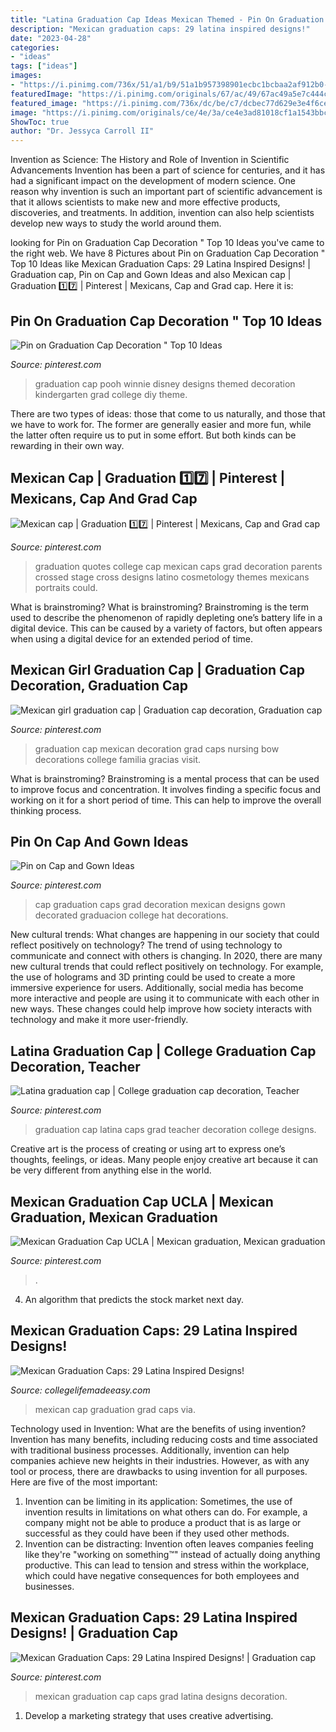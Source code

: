 ```yaml
---
title: "Latina Graduation Cap Ideas Mexican Themed - Pin On Graduation Cap Decoration &quot; Top 10 Ideas"
description: "Mexican graduation caps: 29 latina inspired designs!"
date: "2023-04-28"
categories:
- "ideas"
tags: ["ideas"]
images:
- "https://i.pinimg.com/736x/51/a1/b9/51a1b957398901ecbc1bcbaa2af912b0--grad-cap-graduation-caps.jpg"
featuredImage: "https://i.pinimg.com/originals/67/ac/49/67ac49a5e7c444c9b68002ee644d48c0.jpg"
featured_image: "https://i.pinimg.com/736x/dc/be/c7/dcbec77d629e3e4f6ce9506f29d2d371--grad-cap-graduation-caps.jpg"
image: "https://i.pinimg.com/originals/ce/4e/3a/ce4e3ad81018cf1a1543bbcbcf0f564b.jpg"
ShowToc: true
author: "Dr. Jessyca Carroll II"
---
```



Invention as Science: The History and Role of Invention in Scientific Advancements
Invention has been a part of science for centuries, and it has had a significant impact on the development of modern science. One reason why invention is such an important part of scientific advancement is that it allows scientists to make new and more effective products, discoveries, and treatments. In addition, invention can also help scientists develop new ways to study the world around them.

	

		
looking for Pin on Graduation Cap Decoration &quot; Top 10 Ideas you've came to the right web. We have 8 Pictures about Pin on Graduation Cap Decoration &quot; Top 10 Ideas like Mexican Graduation Caps: 29 Latina Inspired Designs! | Graduation cap, Pin on Cap and Gown Ideas and also Mexican cap | Graduation 1️⃣7️⃣ | Pinterest | Mexicans, Cap and Grad cap. Here it is:
		
    
## Pin On Graduation Cap Decoration &quot; Top 10 Ideas

<img loading=lazy src="https://i.pinimg.com/originals/dc/a8/9f/dca89f445a8a8110c0be4e068d60bcab.jpg" onerror="this.onerror=null;this.src='https://tse4.mm.bing.net/th?id=OIP.EO3hGjt9d0tdu2ndanrstwHaJ4&amp;pid=15.1';" alt="Pin on Graduation Cap Decoration &quot; Top 10 Ideas">

_Source: pinterest.com_

>graduation cap pooh winnie disney designs themed decoration kindergarten grad college diy theme. 

	

There are two types of ideas: those that come to us naturally, and those that we have to work for. The former are generally easier and more fun, while the latter often require us to put in some effort. But both kinds can be rewarding in their own way.

    
## Mexican Cap | Graduation 1️⃣7️⃣ | Pinterest | Mexicans, Cap And Grad Cap

<img loading=lazy src="https://s-media-cache-ak0.pinimg.com/originals/f1/7d/93/f17d93f59462546ec08c521a8574f7dd.jpg" onerror="this.onerror=null;this.src='https://tse2.mm.bing.net/th?id=OIP.Mrt_HyEVVE6QtuLXeeXA5AHaHa&amp;pid=15.1';" alt="Mexican cap | Graduation 1️⃣7️⃣ | Pinterest | Mexicans, Cap and Grad cap">

_Source: pinterest.com_

>graduation quotes college cap mexican caps grad decoration parents crossed stage cross designs latino cosmetology themes mexicans portraits could. 

	

What is brainstroming?
What is brainstroming? Brainstroming is the term used to describe the phenomenon of rapidly depleting one’s battery life in a digital device. This can be caused by a variety of factors, but often appears when using a digital device for an extended period of time.

    
## Mexican Girl Graduation Cap | Graduation Cap Decoration, Graduation Cap

<img loading=lazy src="https://i.pinimg.com/736x/dc/be/c7/dcbec77d629e3e4f6ce9506f29d2d371--grad-cap-graduation-caps.jpg" onerror="this.onerror=null;this.src='https://tse2.mm.bing.net/th?id=OIP.8txOz_66mfOhSqKIB-Xs5QHaNK&amp;pid=15.1';" alt="Mexican girl graduation cap | Graduation cap decoration, Graduation cap">

_Source: pinterest.com_

>graduation cap mexican decoration grad caps nursing bow decorations college familia gracias visit. 

	

What is brainstroming?
Brainstroming is a mental process that can be used to improve focus and concentration. It involves finding a specific focus and working on it for a short period of time. This can help to improve the overall thinking process.

    
## Pin On Cap And Gown Ideas

<img loading=lazy src="https://i.pinimg.com/736x/51/a1/b9/51a1b957398901ecbc1bcbaa2af912b0--grad-cap-graduation-caps.jpg" onerror="this.onerror=null;this.src='https://tse3.mm.bing.net/th?id=OIP.ls47CFpyJ10dJYe74N72RQHaLH&amp;pid=15.1';" alt="Pin on Cap and Gown Ideas">

_Source: pinterest.com_

>cap graduation caps grad decoration mexican designs gown decorated graduacion college hat decorations. 

	

New cultural trends: What changes are happening in our society that could reflect positively on technology?
The trend of using technology to communicate and connect with others is changing. In 2020, there are many new cultural trends that could reflect positively on technology. For example, the use of holograms and 3D printing could be used to create a more immersive experience for users. Additionally, social media has become more interactive and people are using it to communicate with each other in new ways. These changes could help improve how society interacts with technology and make it more user-friendly.

    
## Latina Graduation Cap | College Graduation Cap Decoration, Teacher

<img loading=lazy src="https://i.pinimg.com/originals/ce/4e/3a/ce4e3ad81018cf1a1543bbcbcf0f564b.jpg" onerror="this.onerror=null;this.src='https://tse4.mm.bing.net/th?id=OIP.ZpR53Siw_p1voCOey5yBrQHaJQ&amp;pid=15.1';" alt="Latina graduation cap | College graduation cap decoration, Teacher">

_Source: pinterest.com_

>graduation cap latina caps grad teacher decoration college designs. 

	

Creative art is the process of creating or using art to express one’s thoughts, feelings, or ideas. Many people enjoy creative art because it can be very different from anything else in the world.

    
## Mexican Graduation Cap UCLA | Mexican Graduation, Mexican Graduation

<img loading=lazy src="https://i.pinimg.com/originals/67/ac/49/67ac49a5e7c444c9b68002ee644d48c0.jpg" onerror="this.onerror=null;this.src='https://tse4.mm.bing.net/th?id=OIP.VxEmi3hqPW9UP1LqcZfRZQHaJ4&amp;pid=15.1';" alt="Mexican Graduation Cap UCLA | Mexican graduation, Mexican graduation">

_Source: pinterest.com_

>. 

	

4. An algorithm that predicts the stock market next day.

    
## Mexican Graduation Caps: 29 Latina Inspired Designs!

<img loading=lazy src="https://collegelifemadeeasy.com/wp-content/uploads/2019/04/mexican-grad-cap-12.png" onerror="this.onerror=null;this.src='https://tse4.mm.bing.net/th?id=OIP.Jcd9OCQkkSg_ZSzjiJFvFQHaHa&amp;pid=15.1';" alt="Mexican Graduation Caps: 29 Latina Inspired Designs!">

_Source: collegelifemadeeasy.com_

>mexican cap graduation grad caps via. 

	

Technology used in Invention: What are the benefits of using invention?
Invention has many benefits, including reducing costs and time associated with traditional business processes. Additionally, invention can help companies achieve new heights in their industries. However, as with any tool or process, there are drawbacks to using invention for all purposes. Here are five of the most important: 
1) Invention can be limiting in its application: Sometimes, the use of invention results in limitations on what others can do. For example, a company might not be able to produce a product that is as large or successful as they could have been if they used other methods. 
2) Invention can be distracting: Invention often leaves companies feeling like they're "working on something™" instead of actually doing anything productive. This can lead to tension and stress within the workplace, which could have negative consequences for both employees and businesses.

    
## Mexican Graduation Caps: 29 Latina Inspired Designs! | Graduation Cap

<img loading=lazy src="https://i.pinimg.com/originals/a8/de/a9/a8dea94bd5b3a99c5ad27dcdce1f11cc.png" onerror="this.onerror=null;this.src='https://tse2.mm.bing.net/th?id=OIP.UPVrl5tPRAn7yj1gYvGyXgHaHa&amp;pid=15.1';" alt="Mexican Graduation Caps: 29 Latina Inspired Designs! | Graduation cap">

_Source: pinterest.com_

>mexican graduation cap caps grad latina designs decoration. 

	

1. Develop a marketing strategy that uses creative advertising.

